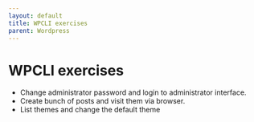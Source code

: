 ```yaml
---
layout: default
title: WPCLI exercises     
parent: Wordpress
---
```

# WPCLI exercises

* Change administrator password and login to administrator interface.
* Create bunch of posts and visit them via browser.
* List themes and change the default theme
